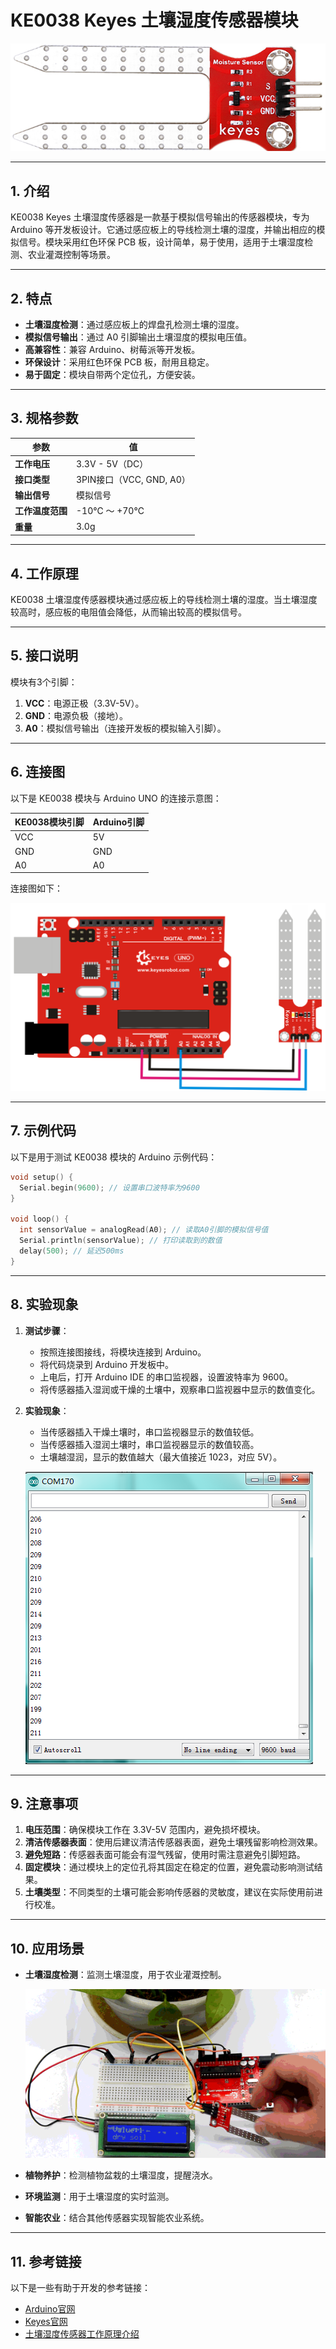 # KE0038 Keyes 土壤湿度传感器模块

![image-20250312155708103](media/image-20250312155708103.png)

---

## **1. 介绍**

KE0038 Keyes 土壤湿度传感器是一款基于模拟信号输出的传感器模块，专为 Arduino 等开发板设计。它通过感应板上的导线检测土壤的湿度，并输出相应的模拟信号。模块采用红色环保 PCB 板，设计简单，易于使用，适用于土壤湿度检测、农业灌溉控制等场景。

---

## **2. 特点**

- **土壤湿度检测**：通过感应板上的焊盘孔检测土壤的湿度。
- **模拟信号输出**：通过 A0 引脚输出土壤湿度的模拟电压值。
- **高兼容性**：兼容 Arduino、树莓派等开发板。
- **环保设计**：采用红色环保 PCB 板，耐用且稳定。
- **易于固定**：模块自带两个定位孔，方便安装。

---

## **3. 规格参数**

| 参数            | 值                     |
|-----------------|------------------------|
| **工作电压**    | 3.3V - 5V（DC）        |
| **接口类型**    | 3PIN接口（VCC, GND, A0） |
| **输出信号**    | 模拟信号               |
| **工作温度范围**| -10℃ ～ +70℃          |
| **重量**        | 3.0g                   |

---

## **4. 工作原理**

KE0038 土壤湿度传感器模块通过感应板上的导线检测土壤的湿度。当土壤湿度较高时，感应板的电阻值会降低，从而输出较高的模拟信号。

---

## **5. 接口说明**

模块有3个引脚：
1. **VCC**：电源正极（3.3V-5V）。
2. **GND**：电源负极（接地）。
3. **A0**：模拟信号输出（连接开发板的模拟输入引脚）。

---

## **6. 连接图**

以下是 KE0038 模块与 Arduino UNO 的连接示意图：

| KE0038模块引脚 | Arduino引脚 |
|----------------|-------------|
| VCC            | 5V          |
| GND            | GND         |
| A0             | A0          |

连接图如下：

![image-20250312155718647](media/image-20250312155718647.png)

---

## **7. 示例代码**

以下是用于测试 KE0038 模块的 Arduino 示例代码：

```cpp
void setup() {
  Serial.begin(9600); // 设置串口波特率为9600
}

void loop() {
  int sensorValue = analogRead(A0); // 读取A0引脚的模拟信号值
  Serial.println(sensorValue); // 打印读取到的数值
  delay(500); // 延迟500ms
}
```

---

## **8. 实验现象**

1. **测试步骤**：
   - 按照连接图接线，将模块连接到 Arduino。
   - 将代码烧录到 Arduino 开发板中。
   - 上电后，打开 Arduino IDE 的串口监视器，设置波特率为 9600。
   - 将传感器插入湿润或干燥的土壤中，观察串口监视器中显示的数值变化。

2. **实验现象**：
   - 当传感器插入干燥土壤时，串口监视器显示的数值较低。
   - 当传感器插入湿润土壤时，串口监视器显示的数值较高。
   - 土壤越湿润，显示的数值越大（最大值接近 1023，对应 5V）。
   
   ![image-20250312155819862](media/image-20250312155819862.png)

---

## **9. 注意事项**

1. **电压范围**：确保模块工作在 3.3V-5V 范围内，避免损坏模块。
2. **清洁传感器表面**：使用后建议清洁传感器表面，避免土壤残留影响检测效果。
3. **避免短路**：传感器表面可能会有湿气残留，使用时需注意避免引脚短路。
4. **固定模块**：通过模块上的定位孔将其固定在稳定的位置，避免震动影响测试结果。
5. **土壤类型**：不同类型的土壤可能会影响传感器的灵敏度，建议在实际使用前进行校准。

---

## **10. 应用场景**

- **土壤湿度检测**：监测土壤湿度，用于农业灌溉控制。

	![KE0038](media/KE0038.gif)

- **植物养护**：检测植物盆栽的土壤湿度，提醒浇水。

- **环境监测**：用于土壤湿度的实时监测。

- **智能农业**：结合其他传感器实现智能农业系统。

---

## **11. 参考链接**

以下是一些有助于开发的参考链接：
- [Arduino官网](https://www.arduino.cc/)
- [Keyes官网](http://www.keyes-robot.com/)
- [土壤湿度传感器工作原理介绍](https://en.wikipedia.org/wiki/Soil_moisture_sensor)
